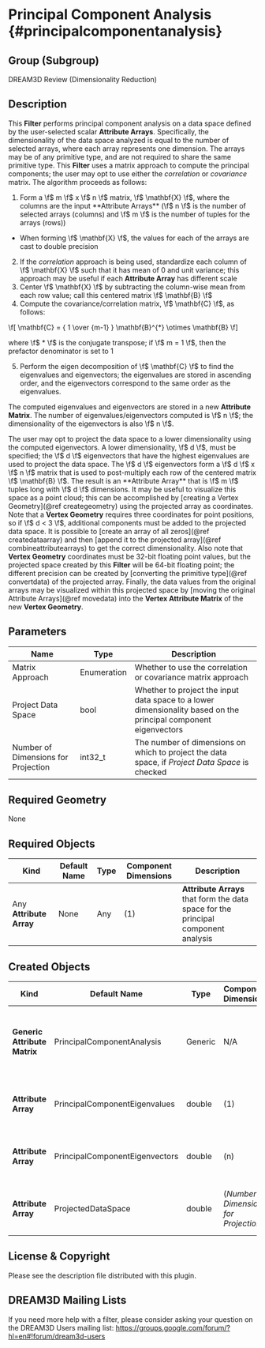 Principal Component Analysis {#principalcomponentanalysis}
=============

## Group (Subgroup) ##
DREAM3D Review (Dimensionality Reduction)

## Description ##
This **Filter** performs principal component analysis on a data space defined by the user-selected scalar **Attribute Arrays**.  Specifically, the dimensionality of the data space analyzed is equal to the number of selected arrays, where each array represents one dimension.  The arrays may be of any primitive type, and are not required to share the same primitive type.  This **Filter** uses a matrix approach to compute the principal components; the user may opt to use either the _correlation_ or _covariance_ matrix. The algorithm proceeds as follows:

1. Form a \f$ m \f$ x \f$ n \f$ matrix, \f$ \mathbf{X} \f$, where the columns are the input **Attribute Arrays** (\f$ n \f$ is the number of selected arrays (columns) and \f$ m \f$ is the number of tuples for the arrays (rows))
  * When forming \f$ \mathbf{X} \f$, the values for each of the arrays are cast to double precision
2. If the _correlation_ approach is being used, standardize each column of \f$ \mathbf{X} \f$ such that it has mean of 0 and unit variance; this approach may be useful if each **Attribute Array** has different scale
3. Center \f$ \mathbf{X} \f$ by subtracting the column-wise mean from each row value; call this centered matrix \f$ \mathbf{B} \f$
4. Compute the covariance/correlation matrix, \f$ \mathbf{C} \f$, as follows:

\f[
\mathbf{C} = { 1 \over {m-1} } \mathbf{B}^{*} \otimes \mathbf{B}
\f]

  where \f$ * \f$ is the conjugate transpose; if \f$ m = 1 \f$, then the prefactor denominator is set to 1

5. Perform the eigen decomposition of \f$ \mathbf{C} \f$ to find the eigenvalues and eigenvectors; the eigenvalues are stored in ascending order, and the eigenvectors correspond to the same order as the eigenvalues.

The computed eigenvalues and eigenvectors are stored in a new **Attribute Matrix**.  The number of eigenvalues/eigenvectors computed is \f$ n \f$; the dimensionality of the eigenvectors is also \f$ n \f$.

The user may opt to project the data space to a lower dimensionality using the computed eigenvectors.  A lower dimensionality, \f$ d \f$, must be specified; the \f$ d \f$ eigenvectors that have the highest eigenvalues are used to project the data space.  The \f$ d \f$ eigenvectors form a \f$ d \f$ x \f$ n \f$ matrix that is used to post-multiply each row of the centered matrix \f$ \mathbf{B} \f$.  The result is an **Attribute Array** that is \f$ m \f$ tuples long with \f$ d \f$ dimensions.  It may be useful to visualize this space as a point cloud; this can be accomplished by [creating a Vertex Geometry](@ref creategeometry) using the projected array as coordinates.  Note that a **Vertex Geometry** requires three coordinates for point positions, so if \f$ d < 3 \f$, additional components must be added to the projected data space.  It is possible to [create an array of all zeros](@ref createdataarray) and then [append it to the projected array](@ref combineattributearrays) to get the correct dimensionality.  Also note that **Vertex Geometry** coordinates must be 32-bit floating point values, but the projected space created by this **Filter** will be 64-bit floating point; the different precision can be created by [converting the primitive type](@ref convertdata) of the projected array.  Finally, the data values from the original arrays may be visualized within this projected space by [moving the original Attribute Arrays](@ref movedata) into the **Vertex Attribute Matrix** of the new **Vertex Geometry**.

## Parameters ##

| Name | Type | Description |
|------|------|-------------|
| Matrix Approach | Enumeration | Whether to use the correlation or covariance matrix approach |
| Project Data Space | bool | Whether to project the input data space to a lower dimensionality based on the principal component eigenvectors |
| Number of Dimensions for Projection | int32_t | The number of dimensions on which to project the data space, if _Project Data Space_ is checked |

## Required Geometry ###

None

## Required Objects ##

| Kind | Default Name | Type | Component Dimensions | Description |
|------|--------------|------|----------------------|-------------|
| Any **Attribute Array**  | None | Any | (1) | **Attribute Arrays** that form the data space for the principal component analysis |

## Created Objects ##

| Kind | Default Name | Type | Component Dimensions | Description |
|------|--------------|------|----------------------|-------------|
| **Generic Attribute Matrix** | PrincipalComponentAnalysis | Generic | N/A | **Attribute Matrix** in which to store the results of the eigen analysis |
| **Attribute Array**  | PrincipalComponentEigenvalues | double | (1) | Eigenvalues from the principal component analysis |
| **Attribute Array**  | PrincipalComponentEigenvectors | double | (n) | Eigenvectors from the principal component analysis |
| **Attribute Array**  | ProjectedDataSpace | double | (_Number of Dimensions for Projection_) | Projected data space, if _Project Data Space_ is checked |

## License & Copyright ##

Please see the description file distributed with this plugin.

## DREAM3D Mailing Lists ##

If you need more help with a filter, please consider asking your question on the DREAM3D Users mailing list:
https://groups.google.com/forum/?hl=en#!forum/dream3d-users
